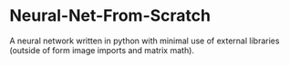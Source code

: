 # Neural-Net-From-Scratch
A neural network written in python with minimal use of external libraries (outside of form image imports and matrix math).
